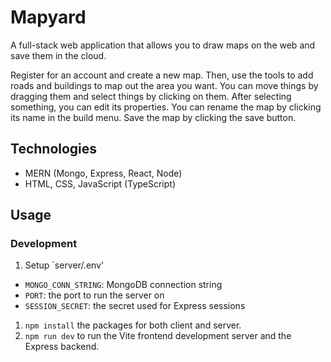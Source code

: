 # Mapyard
A full-stack web application that allows you to draw maps on the web and save them in the cloud. 

Register for an account and create a new map. Then, use the tools to add roads and buildings to map out the area you want. You can move things by dragging them and select things by clicking on them. After selecting something, you can edit its properties. You can rename the map by clicking its name in the build menu. Save the map by clicking the save button.

## Technologies
- MERN (Mongo, Express, React, Node)
- HTML, CSS, JavaScript (TypeScript)

## Usage

### Development
1. Setup `server/.env'
  - `MONGO_CONN_STRING`: MongoDB connection string
  - `PORT`: the port to run the server on
  - `SESSION_SECRET`: the secret used for Express sessions
1. `npm install` the packages for both client and server.
2. `npm run dev` to run the Vite frontend development server and the Express backend.
